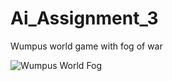 # Ai_Assignment_3
Wumpus world game with fog of war

![Wumpus World Fog](https://user-images.githubusercontent.com/61594892/186543584-577458e0-f1dd-4f15-8b86-68bdd65db8ce.gif)
